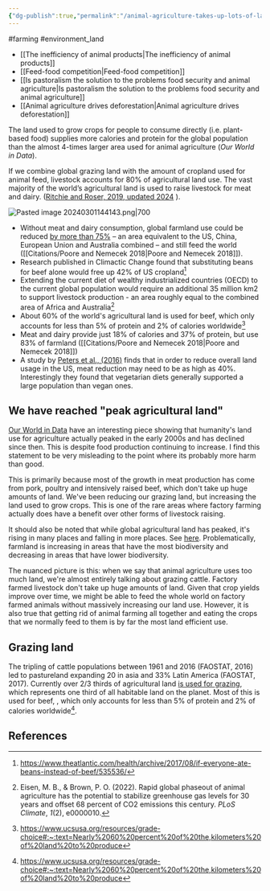 ```yaml
---
{"dg-publish":true,"permalink":"/animal-agriculture-takes-up-lots-of-land-but-provide-few-calories/","created":"2024-04-22T11:39:18.000+01:00","updated":"2025-09-28T23:42:46.607+01:00"}
---
```


#farming #environment_land 

- [[The inefficiency of animal products\|The inefficiency of animal products]]
- [[Feed-food competition\|Feed-food competition]]
- [[Is pastoralism the solution to the problems food security and animal agriculture\|Is pastoralism the solution to the problems food security and animal agriculture]]
- [[Animal agriculture drives deforestation\|Animal agriculture drives deforestation]]

The land used to grow crops for people to consume directly (i.e. plant-based food) supplies more calories and protein for the global population than the almost 4-times larger area used for animal agriculture (_Our World in Data_).

If we combine global grazing land with the amount of cropland used for animal feed, livestock accounts for 80% of agricultural land use. The vast majority of the world’s agricultural land is used to raise livestock for meat and dairy. ([Ritchie and Roser, 2019, updated 2024](https://ourworldindata.org/global-land-for-agriculture) ). 

![Pasted image 20240301144143.png|700](/img/user/Pasted%20image%2020240301144143.png)

- Without meat and dairy consumption, global farmland use could be reduced [by more than 75%](https://www.theguardian.com/environment/2018/may/31/avoiding-meat-and-dairy-is-single-biggest-way-to-reduce-your-impact-on-earth) – an area equivalent to the US, China, European Union and Australia combined – and still feed the world ([[Citations/Poore and Nemecek 2018\|Poore and Nemecek 2018]]).
- Research published in Climactic Change found that substituting beans for beef alone would free up 42% of US cropland[^5]
- Extending the current diet of wealthy industrialized countries (OECD) to the current global population would require an additional 35 million km2 to support livestock production - an area roughly equal to the combined area of Africa and Australia[^4]
- About 60% of the world's agricultural land is used for beef, which only accounts for less than 5% of protein and 2% of calories worldwide[^6]
- Meat and dairy provide just 18% of calories and 37% of protein, but use 83% of farmland ([[Citations/Poore and Nemecek 2018\|Poore and Nemecek 2018]])
- A study by [Peters et al., (2016)](https://online.ucpress.edu/elementa/article/doi/10.12952/journal.elementa.000116/112904/Carrying-capacity-of-U-S-agricultural-land-Ten) finds that in order to reduce overall land usage in the US, meat reduction may need to be as high as 40%. Interestingly they found that vegetarian diets generally supported a large population than vegan ones.

## We have reached "peak agricultural land"
[Our World in Data](https://ourworldindata.org/peak-agriculture-land) have an interesting piece showing that humanity's land use for agriculture actually peaked in the early 2000s and has declined since then. This is despite food production continuing to increase. I find this statement to be very misleading to the point where its probably more harm than good.

This is primarily because most of the growth in meat production has come from pork, poultry and intensively raised beef, which don't take up huge amounts of land. We've been reducing our grazing land, but increasing the land used to grow crops. This is one of the rare areas where factory farming actually does have a benefit over other forms of livestock raising.

It should also be noted that while global agricultural land has peaked, it's rising in many places and falling in more places. See [here](https://ourworldindata.org/grapher/agriculture-more-less-land). Problematically, farmland is increasing in areas that have the most biodiversity and decreasing in areas that have lower biodiversity. 

The nuanced picture is this: when we say that animal agriculture uses too much land, we're almost entirely talking about grazing cattle. Factory farmed livestock don't take up huge amounts of land. Given that crop yields improve over time, we might be able to feed the whole world on factory farmed animals without massively increasing our land use. However, it is also true that getting rid of animal farming all together and eating the crops that we normally feed to them is by far the most land efficient use.

## Grazing land
The tripling of cattle populations between 1961 and 2016 (FAOSTAT, 2016) led to pastureland expanding 20 in asia and 33% Latin America (FAOSTAT, 2017). Currently over 2/3 thirds of agricultural land [is used for grazing](https://ourworldindata.org/land-use), which represents one third of all habitable land on the planet. Most of this is used for beef, , which only accounts for less than 5% of protein and 2% of calories worldwide[^6]. 

## References
[^4]: Eisen, M. B., & Brown, P. O. (2022). Rapid global phaseout of animal agriculture has the potential to stabilize greenhouse gas levels for 30 years and offset 68 percent of CO2 emissions this century. _PLoS Climate_, _1_(2), e0000010.
[^5]: https://www.theatlantic.com/health/archive/2017/08/if-everyone-ate-beans-instead-of-beef/535536/
[^6]: https://www.ucsusa.org/resources/grade-choice#:~:text=Nearly%2060%20percent%20of%20the,kilometers%20of%20land%20to%20produce